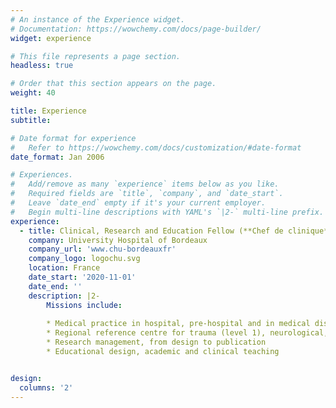 ```yaml
---
# An instance of the Experience widget.
# Documentation: https://wowchemy.com/docs/page-builder/
widget: experience

# This file represents a page section.
headless: true

# Order that this section appears on the page.
weight: 40

title: Experience
subtitle:

# Date format for experience
#   Refer to https://wowchemy.com/docs/customization/#date-format
date_format: Jan 2006

# Experiences.
#   Add/remove as many `experience` items below as you like.
#   Required fields are `title`, `company`, and `date_start`.
#   Leave `date_end` empty if it's your current employer.
#   Begin multi-line descriptions with YAML's `|2-` multi-line prefix.
experience:
  - title: Clinical, Research and Education Fellow (**Chef de clinique**)
    company: University Hospital of Bordeaux
    company_url: 'www.chu-bordeauxfr'
    company_logo: logochu.svg
    location: France
    date_start: '2020-11-01'
    date_end: ''
    description: |2-
        Missions include:
        
        * Medical practice in hospital, pre-hospital and in medical dispatch settings.
        * Regional reference centre for trauma (level 1), neurological, surgical and metabolic emergencies 
        * Research management, from design to publication
        * Educational design, academic and clinical teaching


design:
  columns: '2'
---
```

